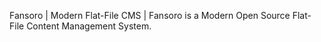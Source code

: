 Fansoro | Modern Flat-File CMS | Fansoro is a Modern Open Source Flat-File Content Management System.